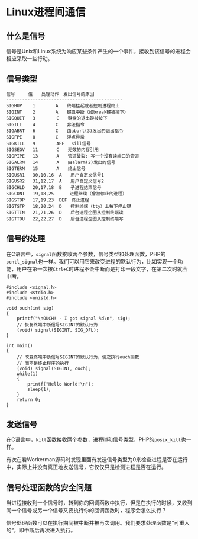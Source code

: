 # Linux进程间通信

## 什么是信号

信号是Unix和Linux系统为响应某些条件产生的一个事件，接收到该信号的进程会相应采取一些行动。

## 信号类型

```
信号　　　值　　处理动作　发出信号的原因
--------------------------------------------
SIGHUP    1　　　 　A　　终端挂起或者控制进程终止
SIGINT    2　　　 　A　　键盘中断（如break键被按下）
SIGQUIT   3　　 　  C　　键盘的退出键被按下
SIGILL    4　　 　　C　　非法指令
SIGABRT   6　　　　 C　　由abort(3)发出的退出指令
SIGFPE    8　　　　 C　　浮点异常
SIGKILL   9　　  　 AEF　 Kill信号
SIGSEGV   11　　 　 C　　无效的内存引用
SIGPIPE   13　　 　 A　　管道破裂: 写一个没有读端口的管道
SIGALRM   14　　　  A　　由alarm(2)发出的信号
SIGTERM   15　　　  A　　终止信号
SIGUSR1   30,10,16  A　　用户自定义信号1
SIGUSR2   31,12,17  A　　用户自定义信号2
SIGCHLD   20,17,18  B　　子进程结束信号
SIGCONT   19,18,25 　　　进程继续（曾被停止的进程）
SIGSTOP   17,19,23  DEF　终止进程
SIGTSTP   18,20,24  D　　控制终端（tty）上按下停止键
SIGTTIN   21,21,26  D　　后台进程企图从控制终端读
SIGTTOU   22,22,27  D　　后台进程企图从控制终端写
```

## 信号的处理

在C语言中，`signal`函数接收两个参数，信号类型和处理函数，PHP的`pcntl_signal`也一样。我们可以用它来改变进程的默认行为，比如实现一个功能，用户在第一次按`Ctrl+C`时进程不会中断而是打印一段文字，在第二次时就会中断。

```
#include <signal.h>
#include <stdio.h>
#include <unistd.h>

void ouch(int sig)
{
	printf("\nOUCH! - I got signal %d\n", sig);
	// 恢复终端中断信号SIGINT的默认行为
	(void) signal(SIGINT, SIG_DFL);
}

int main()
{
	// 改变终端中断信号SIGINT的默认行为，使之执行ouch函数
	// 而不是终止程序的执行
	(void) signal(SIGINT, ouch);
	while(1)
	{
		printf("Hello World!\n");
		sleep(1);
	}
	return 0;
}
```

## 发送信号

在C语言中，`kill`函数接收两个参数，进程id和信号类型，PHP的`posix_kill`也一样。

有次在看Workerman源码时发现里面有发送信号类型为0来检查进程是否在运行中，实际上并没有真正地发送信号，它仅仅只是检测进程是否在运行。

## 信号处理函数的安全问题

当进程接收到一个信号时，转到你的回调函数中执行，但是在执行的时候，又收到同一个信号或另一个信号又要执行你的回调函数时，程序会怎么执行？

信号处理函数可以在执行期间被中断并被再次调用。我们要求处理函数是“可重入的”，即中断后再次进入执行。
